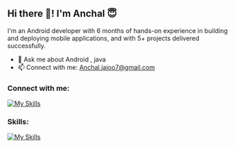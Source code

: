 ## Hi there 👋! I'm Anchal 😇

I'm an Android developer with 6 months of hands-on experience in building and deploying mobile applications, and with 5+ projects delivered successfully.

- 💬 Ask me about Android , java<br>
- 📫 Connect with me: Anchal.jajoo7@gmail.com

 ### Connect with me:
 
 [![My Skills](https://skillicons.dev/icons?i=linkedin&theme=light)](https://skillicons.dev)

  ### Skills:

 [![My Skills](https://skillicons.dev/icons?i=androidstudio,java,kotlin,figma,gitlab,postman&theme=light)](https://skillicons.dev)


